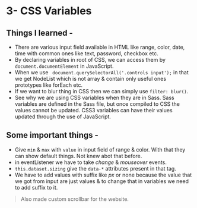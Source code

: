 # 3- CSS Variables

## Things I learned - 
- There are various input field available in HTML like range, color, date, time with common ones like text, password, checkbox etc.
- By declaring variables in root of CSS, we can access them by `document.documentElement` in JavaScript.
- When we use ` document.querySelectorAll('.controls input');` in that we get NodeList which is not array & contain only useful ones prototypes like forEach etc.
- If we want to blur thing in CSS then we can simply use `filter: blur()`.
- See why we are using CSS variables when they are in Sass. Sass variables are defined in the Sass file, but once compiled to CSS the values cannot be updated. CSS3 variables can have their values updated through the use of JavaScript. 


## Some important things - 
- Give `min` & `max` with `value` in input field of range & color. With that they can show default things. Not knew abot that before.
- in eventListener we have to take *change* & *mouseover* events.
- `this.dataset.sizing` give the `data-*` attributes present in that tag.
- We have to add values with suffix like *px* or none because the value that we got from input are just values & to change that in variables we need to add suffix to it.

> Also made custom scrollbar for the website.
